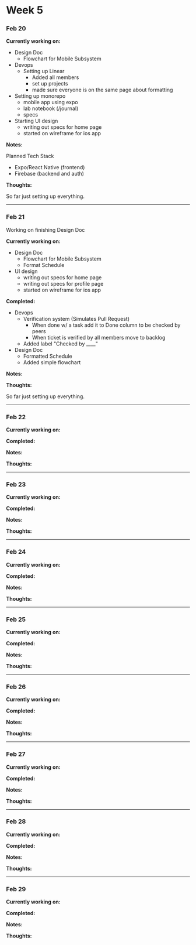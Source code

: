 # Week 5

### Feb 20

**Currently working on:**

- Design Doc
  - Flowchart for Mobile Subsystem
- Devops
  - Setting up Linear
    - Added all members
    - set up projects
    - made sure everyone is on the same page about formatting
- Setting up monorepo
  - mobile app using expo
  - lab notebook (/journal)
  - specs
- Starting UI design
  - writing out specs for home page
  - started on wireframe for ios app

**Notes:**

Planned Tech Stack

- Expo/React Native (frontend)
- Firebase (backend and auth)

**Thoughts:**

So far just setting up everything.

---

### Feb 21

Working on finishing Design Doc

**Currently working on:**

- Design Doc
  - Flowchart for Mobile Subsystem
  - Format Schedule
- UI design
  - writing out specs for home page
  - writing out specs for profile page
  - started on wireframe for ios app

**Completed:**

- Devops
  - Verification system (Simulates Pull Request)
    - When done w/ a task add it to Done column to be checked by peers
    - When ticket is verified by all members move to backlog
  - Added label "Checked by \_\_\_\_"
- Design Doc
  - Formatted Schedule
  - Added simple flowchart

**Notes:**

**Thoughts:**

So far just setting up everything.

---

### Feb 22

**Currently working on:**

**Completed:**

**Notes:**

**Thoughts:**

---

### Feb 23

**Currently working on:**

**Completed:**

**Notes:**

**Thoughts:**

---

### Feb 24

**Currently working on:**

**Completed:**

**Notes:**

**Thoughts:**

---

### Feb 25

**Currently working on:**

**Completed:**

**Notes:**

**Thoughts:**

---

### Feb 26

**Currently working on:**

**Completed:**

**Notes:**

**Thoughts:**

---

### Feb 27

**Currently working on:**

**Completed:**

**Notes:**

**Thoughts:**

---

### Feb 28

**Currently working on:**

**Completed:**

**Notes:**

**Thoughts:**

---

### Feb 29

**Currently working on:**

**Completed:**

**Notes:**

**Thoughts:**
